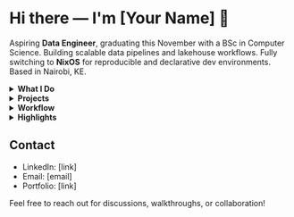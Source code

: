 # Hi there — I'm [Your Name] 👋

Aspiring **Data Engineer**, graduating this November with a BSc in Computer Science. Building scalable data pipelines and lakehouse workflows. Fully switching to **NixOS** for reproducible and declarative dev environments. Based in Nairobi, KE.

<details>
<summary><strong>What I Do</strong></summary>

- Batch & streaming pipelines, data modeling, and CI/CD with NixOS flakes  
- Tools: Python, SQL, Spark, Airflow, Kafka, Delta Lake, Great Expectations, Docker, GitHub Actions

</details>

<details>
<summary><strong>Projects</strong></summary>

- **Lakehouse-in-a-Box**: Spark + Delta Lake pipelines with lineage and quality checks, deployable via Nix flake  
- **Streaming Orders**: Kafka + Spark Streaming for near-real-time aggregation, containerized for reproducibility  
- **DataOps Template**: Repo template with CI, linting, contract checks, bootstrapped with Nix

</details>

<details>
<summary><strong>Workflow</strong></summary>

- Schema-first design with automated testing & documentation as code  
- CI/CD pipelines with reproducible environments and data quality validation

</details>

<details>
<summary><strong>Highlights</strong></summary>

- Shipped end-to-end pipelines with data lineage and BI-ready outputs  
- Migrated workflows fully to NixOS flakes and GitHub Actions CI

</details>

## Contact

- LinkedIn: [link]  
- Email: [email]  
- Portfolio: [link]  

Feel free to reach out for discussions, walkthroughs, or collaboration!

